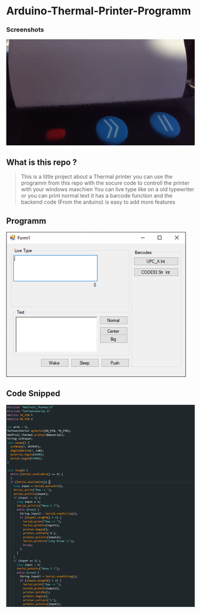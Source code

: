 # Arduino-Thermal-Printer-Programm
### Screenshots
![pic](https://github.com/Tiegertropfen119-0001/Arduino-Thermal-Printer-Programm/blob/main/img/gifghub.gif)

## What is this repo ?
> This is a little project about a Thermal printer you can use the programm from this repo with the socure code to controll the printer with your windows maschien
> You can live type like on a old typewriter or you can print normal text it has a barcode function and the backend code (From the arduino) is easy to add more features 

## Programm
![pic](https://github.com/Tiegertropfen119-0001/Arduino-Thermal-Printer-Programm/blob/main/img/ard_rpogramm.png)
## Code Snipped
![1](https://github.com/Tiegertropfen119-0001/Arduino-Thermal-Printer-Programm/blob/main/img/rcode.png)
